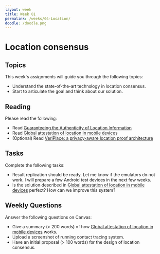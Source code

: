 ```yaml
---
layout: week
title: Week 01
permalink: /weeks/04-Location/
doodle: /doodle.png
---
```


# Location consensus

## Topics

This week's assignments will guide you through the following topics:
* Understand the state-of-the-art technology in location consensus.
* Start to articulate the goal and think about our solution. 

## Reading

Please read the following:
* Read [Guaranteeing the Authenticity of Location Information](https://ieeexplore.ieee.org/stamp/stamp.jsp?arnumber=4563914)
* Read [Global attestation of location in mobile devices](https://ieeexplore.ieee.org/stamp/stamp.jsp?arnumber=7357675)
* (Optional) Read [VeriPlace: a privacy-aware location proof architecture](https://dl.acm.org/doi/10.1145/1869790.1869797)




## Tasks

Complete the following tasks:
* Result replication should be ready. Let me know if the emulators do not work. I will prepare a few Android test devices in the next few weeks.  
* Is the solution described in [Global attestation of location in mobile devices](https://ieeexplore.ieee.org/stamp/stamp.jsp?arnumber=7357675) perfect? How can we improve this system? 

## Weekly Questions

Answer the following questions on Canvas:
* Give a summary (> 200 words) of how [Global attestation of location in mobile devices](https://ieeexplore.ieee.org/stamp/stamp.jsp?arnumber=7357675) works. 
* Upload a screenshot of running contact tracing system. 
* Have an initial proposal (> 100 words) for the design of location consensus. 


